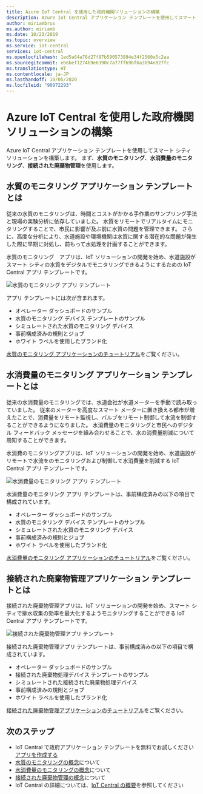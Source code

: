 ```yaml
---
title: Azure IoT Central を使用した政府機関ソリューションの構築
description: Azure IoT Central アプリケーション テンプレートを使用してスマート シティ ソリューションを構築する方法について説明します。
author: miriambrus
ms.author: miriamb
ms.date: 10/23/2019
ms.topic: overview
ms.service: iot-central
services: iot-central
ms.openlocfilehash: 1ed5a64a76d27f87b590573894e34f2560a5c2aa
ms.sourcegitcommit: eb6bef1274b9e6390c7a77ff69bf6a3b94e827fc
ms.translationtype: HT
ms.contentlocale: ja-JP
ms.lasthandoff: 10/05/2020
ms.locfileid: "90972293"
---
```

# <a name="building-government-solutions-with-azure-iot-central"></a>Azure IoT Central を使用した政府機関ソリューションの構築



Azure IoT Central アプリケーション テンプレートを使用してスマート シティ ソリューションを構築します。 まず、**水質のモニタリング**、**水消費量のモニタリング**、**接続された廃棄物管理**を使用します。

## <a name="what-is-water-quality-monitoring-application-template"></a>水質のモニタリング アプリケーション テンプレートとは   

従来の水質のモニタリングは、時間とコストがかかる手作業のサンプリング手法と現場の実験分析に依存していました。 水質をリモートでリアルタイムにモニタリングすることで、市民に影響が及ぶ前に水質の問題を管理できます。 さらに、高度な分析により、水道施設や環境機関は水質に関する潜在的な問題が発生した際に早期に対処し、前もって水処理を計画することができます。  

水質のモニタリング　アプリは、IoT ソリューションの開発を始め、水道施設がスマート シティの水質をデジタルでモニタリングできるようにするための IoT Central アプリ テンプレートです。 

![水質のモニタリング アプリ テンプレート](./media/overview-iotcentral-government/waterqualitymonitoring-dashboard-full.png)

アプリ テンプレートには次が含まれます。
* オペレーター ダッシュボードのサンプル
* 水質のモニタリング デバイス テンプレートのサンプル
* シミュレートされた水質のモニタリング デバイス
* 事前構成済みの規則とジョブ
* ホワイト ラベルを使用したブランド化 

[水質のモニタリング アプリケーションのチュートリアル](./tutorial-water-quality-monitoring.md)をご覧ください。


## <a name="what-is-water-consumption-monitoring-application-template"></a>水消費量のモニタリング アプリケーション テンプレートとは 

従来の水消費量のモニタリングでは、水道会社が水道メーターを手動で読み取っていました。 従来のメーターを高度なスマート メーターに置き換える都市が増えたことで、消費量をリモート監視し、バルブをリモート制御して水流を制御することができるようになりました。 水消費量のモニタリングと市民へのデジタル フィードバック メッセージを組み合わせることで、水の消費量削減について周知することができます。 


水消費のモニタリングアプリは、IoT ソリューションの開発を始め、水道施設がリモートで水流をのモニタリングおよび制御して水消費量を削減する IoT Central アプリ テンプレートです。 

  ![水消費量のモニタリング アプリ テンプレート](./media/overview-iotcentral-government/waterconsumptionmonitoring-dashboardfull.png)

水消費量のモニタリング アプリ テンプレートは、事前構成済みの以下の項目で構成されています。
* オペレーター ダッシュボードのサンプル
* 水質のモニタリング デバイス テンプレートのサンプル
* シミュレートされた水質のモニタリング デバイス
* 事前構成済みの規則とジョブ
* ホワイト ラベルを使用したブランド化 

 [水消費量のモニタリング アプリケーションのチュートリアル](./tutorial-water-consumption-monitoring.md)をご覧ください。

## <a name="what-is-connected-waste-management-application-template"></a>接続された廃棄物管理アプリケーション テンプレートとは 

接続された廃棄物管理アプリは、IoT ソリューションの開発を始め、スマート シティで排水収集の効率を最大化するようモニタリングすることができる IoT Central アプリ テンプレートです。 

![接続された廃棄物管理アプリ テンプレート](media/overview-iotcentral-government/connectedwastemanagement-dashboard.png) 


接続された廃棄物管理アプリ テンプレートは、事前構成済みの以下の項目で構成されています。
* オペレーター ダッシュボードのサンプル
* 接続された廃棄物処理デバイス テンプレートのサンプル
* シミュレートされた接続された廃棄物処理デバイス
* 事前構成済みの規則とジョブ
* ホワイト ラベルを使用したブランド化 

[接続された廃棄物管理アプリケーションのチュートリアル](./tutorial-connected-waste-management.md)をご覧ください。

## <a name="next-steps"></a>次のステップ

* IoT Central で政府アプリケーション テンプレートを無料でお試しください[アプリを作成する](https://apps.azureiotcentral.com/build/government)
* [水質のモニタリングの概念](./concepts-waterqualitymonitoring-architecture.md)について
* [水消費量のモニタリングの概念](./concepts-waterconsumptionmonitoring-architecture.md)について
* [接続された廃棄物管理の概念](./concepts-connectedwastemanagement-architecture.md)について  
* IoT Central の詳細については、[IoT Central の概要](https://docs.microsoft.com/azure/iot-central/core/overview-iot-central)を参照してください 